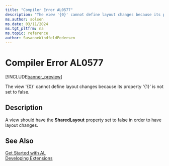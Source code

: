```yaml
---
title: "Compiler Error AL0577"
description: "The view '{0}' cannot define layout changes because its property '{1}' is not set to false."
ms.author: solsen
ms.date: 03/11/2024
ms.tgt_pltfrm: na
ms.topic: reference
author: SusanneWindfeldPedersen
---
```

[//]: # (START>DO_NOT_EDIT)
[//]: # (IMPORTANT:Do not edit any of the content between here and the END>DO_NOT_EDIT.)
[//]: # (Any modifications should be made in the .xml files in the ModernDev repo.)
# Compiler Error AL0577

[!INCLUDE[banner_preview](../includes/banner_preview.md)]

The view '{0}' cannot define layout changes because its property '{1}' is not set to false.


## Description
A view should have the **SharedLayout** property set to false in order to have layout changes.  

[//]: # (IMPORTANT: END>DO_NOT_EDIT)
## See Also  
[Get Started with AL](../devenv-get-started.md)  
[Developing Extensions](../devenv-dev-overview.md)  